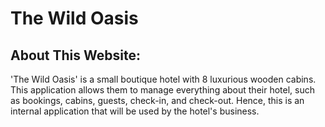 # The Wild Oasis

## About This Website:

'The Wild Oasis' is a small boutique hotel with 8 luxurious wooden cabins. This application allows them to manage everything about their hotel, such as bookings, cabins, guests, check-in, and check-out. Hence, this is an internal application that will be used by the hotel's business.
